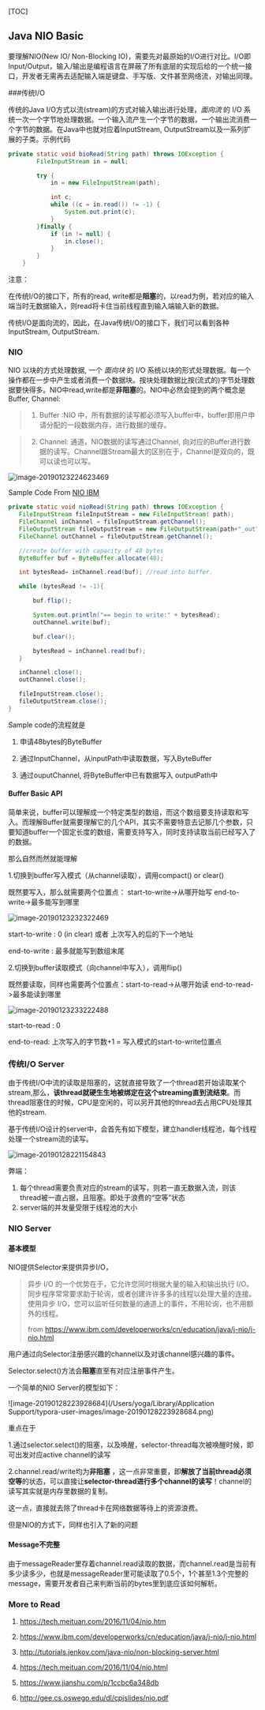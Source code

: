 [TOC]

## Java NIO Basic

要理解NIO(New IO/ Non-Blocking IO)，需要先对最原始的I/O进行对比。I/O即Input/Output，输入/输出是编程语言在屏蔽了所有底层的实现后给的一个统一接口，开发者无需再去适配输入端是键盘、手写版、文件甚至网络流，对输出同理。

###传统I/O

传统的Java I/O方式以流(stream)的方式对输入输出进行处理，*面向流* 的 I/O 系统一次一个字节地处理数据。一个输入流产生一个字节的数据，一个输出流消费一个字节的数据。在Java中也就对应着InputStream, OutputStream以及一系列扩展的子类。示例代码

```java
private static void bioRead(String path) throws IOException {
        FileInputStream in = null;

        try {
            in = new FileInputStream(path);

            int c;
            while ((c = in.read()) != -1) {
                System.out.print(c);
            }
        }finally {
            if (in != null) {
                in.close();
            }
        }
    }
```

注意：

在传统I/O的接口下，所有的read, write都是**阻塞**的，以read为例，若对应的输入端当时无数据输入，则read将卡住当前线程直到输入端输入新的数据。

传统I/O是面向流的，因此，在Java传统I/O的接口下，我们可以看到各种InputStream, OutputStream.



### NIO

NIO 以块的方式处理数据, 一个 *面向块* 的 I/O 系统以块的形式处理数据。每一个操作都在一步中产生或者消费一个数据块。按块处理数据比按(流式的)字节处理数据要快得多。NIO中read,write都是**非阻塞**的。NIO中必然会提到的两个概念是 Buffer, Channel:

> 1. Buffer :NIO 中，所有数据的读写都必须写入buffer中，buffer即用户申请分配的一段数据内存，进行数据的缓存。

> 2. Channel: 通道，NIO数据的读写通过Channel, 向对应的Buffer进行数据的读写。Channel跟Stream最大的区别在于，Channel是双向的，既可以读也可以写。



![image-20190123224623469](https://raw.githubusercontent.com/fuqiliang/review/master/java/pictures/image-20190123224623469.png)

Sample Code From [NIO IBM](https://www.ibm.com/developerworks/cn/education/java/j-nio/j-nio.html)

 ```java
private static void nioRead(String path) throws IOException { 
    FileInputStream fileInputStream = new FileInputStream( path); 
    FileChannel inChannel = fileInputStream.getChannel();
    FileOutputStream fileOutputStream = new FileOutputStream(path+"_out");
    FileChannel outChannel = fileOutputStream.getChannel();

    //create buffer with capacity of 48 bytes
    ByteBuffer buf = ByteBuffer.allocate(48);

    int bytesRead= inChannel.read(buf); //read into buffer.

    while (bytesRead != -1){

        buf.flip();

        System.out.println("== begin to write:" + bytesRead);
        outChannel.write(buf);

        buf.clear();

        bytesRead = inChannel.read(buf);
    }

    inChannel.close();
    outChannel.close();

    fileInputStream.close();
    fileOutputStream.close();
}
 ```



Sample code的流程就是

1. 申请48bytes的ByteBuffer

2. 通过InputChannel，从inputPath中读取数据，写入ByteBuffer

3. 通过ouputChannel,  将ByteBuffer中已有数据写入 outputPath中

   
#### Buffer Basic API

简单来说，buffer可以理解成一个特定类型的数组，而这个数组要支持读取和写入。而理解Buffer就需要理解它的几个API，其实不需要特意去记那几个参数，只要知道buffer一个固定长度的数组，需要支持写入，同时支持读取当前已经写入了的数据。

那么自然而然就能理解

1.切换到buffer写入模式（从channel读取），调用compact() or clear()

既然要写入，那么就需要两个位置点： start-to-write->从哪开始写   end-to-write->最多能写到哪里

 ![image-20190123232322469](https://raw.githubusercontent.com/fuqiliang/review/master/java/pictures/image-20190123232322469.png)

start-to-write : 0 (in clear) 或者 上次写入的后的下一个地址

end-to-write : 最多就能写到数组末尾

2.切换到buffer读取模式（向channel中写入），调用flip()

既然要读取，同样也需要两个位置点：start-to-read->从哪开始读   end-to-read->最多能读到哪里

![image-20190123233222488](https://raw.githubusercontent.com/fuqiliang/review/master/java/pictures/image-20190123233222488.png)

start-to-read : 0

end-to-read: 上次写入的字节数+1 =  写入模式的start-to-write位置点

### 传统I/O Server

由于传统I/O中流的读取是阻塞的，这就直接导致了一个thread若开始读取某个stream,那么，**该thread就硬生生地被绑定在这个streaming直到流结束**。而thread阻塞住的时候，CPU是空闲的，可以另开其他的thread去占用CPU处理其他的stream.

基于传统I/O设计的server中，会首先有如下模型，建立handler线程池，每个线程处理一个stream流的读写。

![image-20190128221154843](https://raw.githubusercontent.com/fuqiliang/review/master/java/pictures/image-20190128221154843.png)

弊端：

1. 每个thread需要负责对应的stream的读写，则若一直无数据入流，则该thread被一直占据，且阻塞。即处于浪费的“空等”状态
2. server端的并发量受限于线程池的大小

### NIO Server

#### 基本模型

NIO提供Selector来提供异步I/O，

> 异步 I/O 的一个优势在于，它允许您同时根据大量的输入和输出执行 I/O。同步程序常常要求助于轮询，或者创建许许多多的线程以处理大量的连接。使用异步 I/O，您可以监听任何数量的通道上的事件，不用轮询，也不用额外的线程。  
>
> from https://www.ibm.com/developerworks/cn/education/java/j-nio/j-nio.html

用户通过向Selector注册感兴趣的channel以及对该channel感兴趣的事件。

Selector.select()方法会**阻塞**直至有对应注册事件产生。

一个简单的NIO  Server的模型如下：

![image-20190128223928684](/Users/yoga/Library/Application Support/typora-user-images/image-20190128223928684.png)

重点在于

1.通过selector.select()的阻塞，以及唤醒，selector-thread每次被唤醒时候，即可出发对应active channel的读写

2.channel.read/write均为**非阻塞** ，这一点非常重要，即**解放了当前thread必须空等**的状态，可以直接让**selector-thread进行多个channel的读写**！channel的读写其实就是内存里数据的复制。

这一点，直接就去除了thread卡在网络数据等待上的资源浪费。



但是NIO的方式下，同样也引入了新的问题

#### Message不完整

由于messageReader里存着channel.read读取的数据，而channel.read是当前有多少读多少，也就是messageReader里可能读取了0.5个，1个甚至1.3个完整的message，需要开发者自己来判断当前的bytes里到底应该如何解析。



### More to Read

1. https://tech.meituan.com/2016/11/04/nio.htm

2. https://www.ibm.com/developerworks/cn/education/java/j-nio/j-nio.html
3. http://tutorials.jenkov.com/java-nio/non-blocking-server.html
4. https://tech.meituan.com/2016/11/04/nio.html
5. https://www.jianshu.com/p/1ccbc6a348db
6. http://gee.cs.oswego.edu/dl/cpjslides/nio.pdf


